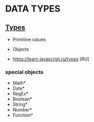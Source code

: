 # DATA TYPES

## [Types](https://developer.mozilla.org/en-US/docs/Web/JavaScript/Data_structures)

- Primitive values
- Objects

- https://learn.javascript.ru/types [RU]

### special objects
- Math*
- Date*
- RegEx*
- Boolean*
- String*
- Number*
- Function*